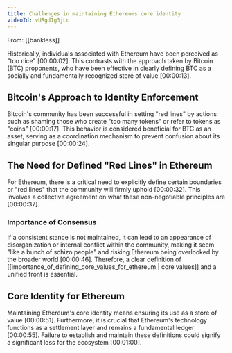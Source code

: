 ```yaml
---
title: Challenges in maintaining Ethereums core identity
videoId: vURgd1g3jLc
---
```


From: [[bankless]] <br/> 

Historically, individuals associated with Ethereum have been perceived as "too nice" <a class="yt-timestamp" data-t="00:00:02">[00:00:02]</a>. This contrasts with the approach taken by Bitcoin (BTC) proponents, who have been effective in clearly defining BTC as a socially and fundamentally recognized store of value <a class="yt-timestamp" data-t="00:00:13">[00:00:13]</a>.

## Bitcoin's Approach to Identity Enforcement

Bitcoin's community has been successful in setting "red lines" by actions such as shaming those who create "too many tokens" or refer to tokens as "coins" <a class="yt-timestamp" data-t="00:00:17">[00:00:17]</a>. This behavior is considered beneficial for BTC as an asset, serving as a coordination mechanism to prevent confusion about its singular purpose <a class="yt-timestamp" data-t="00:00:24">[00:00:24]</a>.

## The Need for Defined "Red Lines" in Ethereum

For Ethereum, there is a critical need to explicitly define certain boundaries or "red lines" that the community will firmly uphold <a class="yt-timestamp" data-t="00:00:32">[00:00:32]</a>. This involves a collective agreement on what these non-negotiable principles are <a class="yt-timestamp" data-t="00:00:37">[00:00:37]</a>.

### Importance of Consensus
If a consistent stance is not maintained, it can lead to an appearance of disorganization or internal conflict within the community, making it seem "like a bunch of schizo people" and risking Ethereum being overlooked by the broader world <a class="yt-timestamp" data-t="00:00:46">[00:00:46]</a>. Therefore, a clear definition of [[importance_of_defining_core_values_for_ethereum | core values]] and a unified front is essential.

## Core Identity for Ethereum

Maintaining Ethereum's core identity means ensuring its use as a store of value <a class="yt-timestamp" data-t="00:00:51">[00:00:51]</a>. Furthermore, it is crucial that Ethereum's technology functions as a settlement layer and remains a fundamental ledger <a class="yt-timestamp" data-t="00:00:55">[00:00:55]</a>. Failure to establish and maintain these definitions could signify a significant loss for the ecosystem <a class="yt-timestamp" data-t="00:01:00">[00:01:00]</a>.